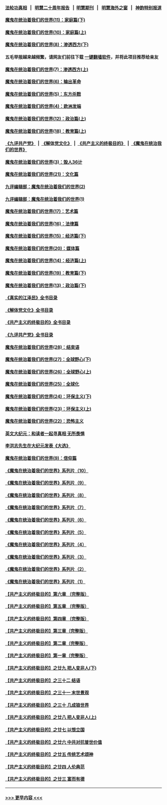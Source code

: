 #### [法轮功真相](https://github.com/gfw-breaker/truth/blob/master/README.md?t=0) &nbsp;&nbsp;|&nbsp;&nbsp; [明慧二十周年报告](https://github.com/gfw-breaker/mh-reports/blob/master/README.md?t=0) &nbsp;&nbsp;|&nbsp;&nbsp;[明慧期刊](https://github.com/gfw-breaker/mh-qikan) &nbsp;&nbsp;|&nbsp;&nbsp; [明慧海外之窗](https://github.com/gfw-breaker/mh-news/blob/master/README.md?t=0) &nbsp;&nbsp;|&nbsp;&nbsp; [神韵特别报道](https://github.com/gfw-breaker/mh-news/blob/master/shenyun.md?t=0)
#### [魔鬼在统治着我们的世界(11)：家庭篇(下)](../pages/nsc422/n10440961.md?t=12051501) 
#### [魔鬼在统治着我们的世界(10)：家庭篇(上)](../pages/nsc422/n10435448.md?t=12051501) 
#### [魔鬼在统治着我们的世界(8)：渗透西方(下)](../pages/nsc422/n10429603.md?t=12051501) 
#### 五毛举报越来越频繁，请网友们前往下载 [一键翻墙软件](https://github.com/gfw-breaker/ssr-accounts)，并将此项目推荐给亲友
#### [魔鬼在统治着我们的世界(7)：渗透西方(上)](../pages/nsc422/n10426013.md?t=12051501) 
#### [魔鬼在统治着我们的世界(6)：输出革命](../pages/nsc422/n10421536.md?t=12051501) 
#### [魔鬼在统治着我们的世界(5)：东方杀戮](../pages/nsc422/n10417707.md?t=12051501) 
#### [魔鬼在统治着我们的世界(4)：欧洲发端](../pages/nsc422/n10414890.md?t=12051501) 
#### [魔鬼在统治着我们的世界(12)：政治篇(上)](../pages/nsc422/n10444576.md?t=12051501) 
#### [魔鬼在统治着我们的世界(18)：教育篇(上)](../pages/nsc422/n10526970.md?t=12051501) 
#### [《九评共产党》](https://github.com/begood0513/9ping.md/blob/master/README.md) &nbsp;|&nbsp; [《解体党文化》](../../../../jtdwh.md/blob/master/README.md)  &nbsp;|&nbsp; [《共产主义的终极目的》](../../../../gczydzjmd.md/blob/master/README.md) &nbsp;|&nbsp; [《魔鬼在统治我们的世界》](../../../../mgztzwmdsj.md/blob/master/README.md) 
#### [魔鬼在统治着我们的世界(3)：毁人36计](../pages/nsc422/n10411583.md?t=12051501) 
#### [魔鬼在统治着我们的世界(21)：文化篇](../pages/nsc422/n10597706.md?t=12051501) 
#### [九评编辑部：魔鬼在统治着我们的世界(2)](../pages/nsc422/n10410036.md?t=12051501) 
#### [九评编辑部：魔鬼在统治着我们的世界(1)](../pages/nsc422/n10406825.md?t=12051501) 
#### [魔鬼在统治着我们的世界(17)：艺术篇](../pages/nsc422/n10499093.md?t=12051501) 
#### [魔鬼在统治着我们的世界(16)：法律篇](../pages/nsc422/n10485969.md?t=12051501) 
#### [魔鬼在统治着我们的世界(15)：经济篇(下)](../pages/nsc422/n10469975.md?t=12051501) 
#### [魔鬼在统治着我们的世界(20)：媒体篇](../pages/nsc422/n10586579.md?t=12051501) 
#### [魔鬼在统治着我们的世界(14)：经济篇(上)](../pages/nsc422/n10457370.md?t=12051501) 
#### [魔鬼在统治着我们的世界(19)：教育篇(下)](../pages/nsc422/n10564808.md?t=12051501) 
#### [魔鬼在统治着我们的世界(13)：政治篇(下)](../pages/nsc422/n10448270.md?t=12051501) 
#### [《真实的江泽民》全书目录](../pages/nsc422/n13721399.md?t=12051501) 
#### [《解体党文化》全书目录](../pages/nsc422/n13721157.md?t=12051501) 
#### [《共产主义的终极目的》全书目录](../pages/nsc422/n13721048.md?t=12051501) 
#### [《九评共产党》全书目录](../pages/nsc422/n13708085.md?t=12051501) 
#### [魔鬼在统治着我们的世界(28)：结束语](../pages/nsc422/n10936246.md?t=12051501) 
#### [魔鬼在统治着我们的世界(27)：全球野心(下)](../pages/nsc422/n10928319.md?t=12051501) 
#### [魔鬼在统治着我们的世界(26)：全球野心(上)](../pages/nsc422/n10900318.md?t=12051501) 
#### [魔鬼在统治着我们的世界(25)：全球化](../pages/nsc422/n10788205.md?t=12051501) 
#### [魔鬼在统治着我们的世界(24)：环保主义(下)](../pages/nsc422/n10695307.md?t=12051501) 
#### [魔鬼在统治着我们的世界(23)：环保主义(上)](../pages/nsc422/n10688613.md?t=12051501) 
#### [魔鬼在统治着我们的世界(22)：恐怖主义](../pages/nsc422/n10614727.md?t=12051501) 
#### [英文大纪元：和读者一起寻真相 无所畏惧](../pages/nsc422/n12542027.md?t=12051501) 
#### [李洪志先生在大纪元发表《大选》](../pages/nsc422/n12534746.md?t=12051501) 
#### [魔鬼在统治着我们的世界(9)：信仰篇](../pages/nsc422/n10432159.md?t=12051501) 
#### [《魔鬼在统治着我们的世界》系列片（10）](../pages/nsc422/n12292670.md?t=12051501) 
#### [《魔鬼在统治着我们的世界》系列片（9）](../pages/nsc422/n12290859.md?t=12051501) 
#### [《魔鬼在统治着我们的世界》系列片（8）](../pages/nsc422/n12287445.md?t=12051501) 
#### [《魔鬼在统治着我们的世界》系列片（7）](../pages/nsc422/n12283425.md?t=12051501) 
#### [《魔鬼在统治着我们的世界》系列片（6）](../pages/nsc422/n12282314.md?t=12051501) 
#### [《魔鬼在统治着我们的世界》系列片（5）](../pages/nsc422/n12281419.md?t=12051501) 
#### [《魔鬼在统治着我们的世界》系列片（4）](../pages/nsc422/n12274024.md?t=12051501) 
#### [《魔鬼在统治着我们的世界》系列片（3）](../pages/nsc422/n12271322.md?t=12051501) 
#### [《魔鬼在统治着我们的世界》系列片（2）](../pages/nsc422/n12269049.md?t=12051501) 
#### [《魔鬼在统治着我们的世界》系列片（1）](../pages/nsc422/n12267575.md?t=12051501) 
#### [【共产主义的终极目的】第六章 （完整版）](../pages/nsc422/n11428913.md?t=12051501) 
#### [【共产主义的终极目的】第五章 （完整版）](../pages/nsc422/n11428912.md?t=12051501) 
#### [【共产主义的终极目的】第四章 （完整版）](../pages/nsc422/n11428907.md?t=12051501) 
#### [【共产主义的终极目的】第三章（完整版）](../pages/nsc422/n11428848.md?t=12051501) 
#### [【共产主义的终极目的】第二章（完整版）](../pages/nsc422/n11428831.md?t=12051501) 
#### [【共产主义的终极目的】第一章（完整版）](../pages/nsc422/n11417651.md?t=12051501) 
#### [【共产主义的终极目的】之廿九 把人变非人(下)](../pages/nsc422/n11344140.md?t=12051501) 
#### [【共产主义的终极目的】之三十二 结语](../pages/nsc422/n11360535.md?t=12051501) 
#### [【共产主义的终极目的】之三十一 末世景观](../pages/nsc422/n11351129.md?t=12051501) 
#### [【共产主义的终极目的】之三十 几成狼世界](../pages/nsc422/n11348280.md?t=12051501) 
#### [【共产主义的终极目的】之廿八 把人变非人(上)](../pages/nsc422/n11340492.md?t=12051501) 
#### [【共产主义的终极目的】之廿七 以恨立国](../pages/nsc422/n11336944.md?t=12051501) 
#### [【共产主义的终极目的】之廿六 中共对抗普世价值](../pages/nsc422/n11324785.md?t=12051501) 
#### [【共产主义的终极目的】之廿五 传统艺术颂神](../pages/nsc422/n11296396.md?t=12051501) 
#### [【共产主义的终极目的】之廿四 人伦典范](../pages/nsc422/n11296397.md?t=12051501) 
#### [【共产主义的终极目的】之廿三 富而有德](../pages/nsc422/n11283598.md?t=12051501) 

----
#### [ >>> 更早内容 <<< ](../indexes/nsc422-earlier.md)
